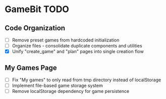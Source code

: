 # GameBit TODO

## Code Organization
- [ ] Remove preset games from hardcoded initialization
- [ ] Organize files - consolidate duplicate components and utilities
- [x] Unify "create_game" and "plan" pages into single creation flow

## My Games Page
- [ ] Fix "My games" to only read from tmp directory instead of localStorage
- [ ] Implement file-based game storage system
- [ ] Remove localStorage dependency for game persistence
